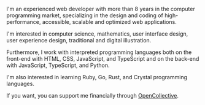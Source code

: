 I'm an experienced web developer with more than 8 years in the computer programming market, specializing in the design and coding of high-performance, accessible, scalable and optimized web applications.

I'm interested in computer science, mathematics, user interface design, user experience design, traditional and digital illustration.

Furthermore, I work with interpreted programming languages both on the front-end with HTML, CSS, JavaScript, and TypeScript and on the back-end with JavaScript, TypeScript, and Python.

I'm also interested in learning Ruby, Go, Rust, and Crystal programming languages.

If you want, you can support me financially through [OpenCollective](https://opencollective.com/nazarepiedady).
